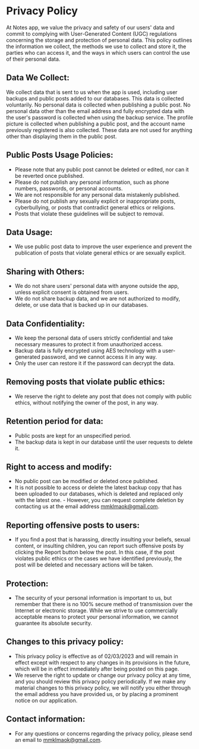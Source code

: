 # Privacy Policy

At Notes app, we value the privacy and safety of our users' data and commit to complying with User-Generated Content (UGC) regulations concerning the storage and protection of personal data. This policy outlines the information we collect, the methods we use to collect and store it, the parties who can access it, and the ways in which users can control the use of their personal data.

## Data We Collect:
 We collect data that is sent to us when the app is used, including user backups and public posts added to our databases. This data is collected voluntarily.
 No personal data is collected when publishing a public post.
 No personal data other than the email address and fully encrypted data with the user's password is collected when using the backup service.
 The profile picture is collected when publishing a public post, and the account name previously registered is also collected. These data are not used for anything      other than displaying them in the public post.

## Public Posts Usage Policies:
- Please note that any public post cannot be deleted or edited, nor can it be reverted once published.
- Please do not publish any personal information, such as phone numbers, passwords, or personal accounts.
- We are not responsible for any personal data mistakenly published.
- Please do not publish any sexually explicit or inappropriate posts, cyberbullying, or posts that contradict general ethics or religions.
- Posts that violate these guidelines will be subject to removal.

## Data Usage:
- We use public post data to improve the user experience and prevent the publication of posts that violate general ethics or are sexually explicit.

## Sharing with Others:
- We do not share users' personal data with anyone outside the app, unless explicit consent is obtained from users.
- We do not share backup data, and we are not authorized to modify, delete, or use data that is backed up in our databases.

## Data Confidentiality:
- We keep the personal data of users strictly confidential and take necessary measures to protect it from unauthorized access.
- Backup data is fully encrypted using AES technology with a user-generated password, and we cannot access it in any way.
- Only the user can restore it if the password can decrypt the data.

## Removing posts that violate public ethics:
- We reserve the right to delete any post that does not comply with public ethics, without notifying the owner of the post, in any way.

## Retention period for data:
- Public posts are kept for an unspecified period.
- The backup data is kept in our database until the user requests to delete it.

## Right to access and modify:
- No public post can be modified or deleted once published.
- It is not possible to access or delete the latest backup copy that has been uploaded to our databases, which is deleted and replaced only with the latest one.       - However, you can request complete deletion by contacting us at the email address mmklmaok@gmail.com.
     

## Reporting offensive posts to users:
- If you find a post that is harassing, directly insulting your beliefs, sexual content, or insulting children, you can report such offensive posts by clicking the Report button below the post. In this case, if the post violates public ethics or the cases we have identified previously, the post will be deleted and necessary actions will be taken.

## Protection:
- The security of your personal information is important to us, but remember that there is no 100% secure method of transmission over the Internet or electronic storage. While we strive to use commercially acceptable means to protect your personal information, we cannot guarantee its absolute security.

## Changes to this privacy policy:
- This privacy policy is effective as of 02/03/2023 and will remain in effect except with respect to any changes in its provisions in the future, which will be in effect immediately after being posted on this page.
- We reserve the right to update or change our privacy policy at any time, and you should review this privacy policy periodically.
 If we make any material changes to this privacy policy, we will notify you either through the email address you have provided us, or by placing a prominent notice on our application.

## Contact information:
- For any questions or concerns regarding the privacy policy, please send an email to mmklmaok@gmail.com.
